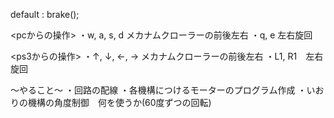 default : brake();

<pcからの操作>
・w, a, s, d メカナムクローラーの前後左右
・q, e 左右旋回

<ps3からの操作>
・↑, ↓, ←, → メカナムクローラーの前後左右
・L1, R1　左右旋回

～やること～
・回路の配線
・各機構につけるモーターのプログラム作成
・いおりの機構の角度制御　何を使うか(60度ずつの回転)